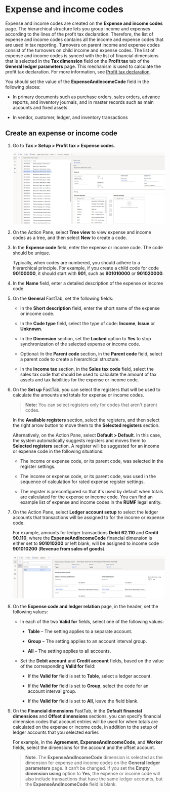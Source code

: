 Expense and income codes
========================

Expense and income codes are created on the **Expense and income codes** page.
The hierarchical structure lets you group income and expenses according to the
lines of the profit tax declaration. Therefore, the list of expense and income
codes contains all the income and expense codes that are used in tax reporting.
Turnovers on parent income and expense codes consist of the turnovers on child
income and expense codes. The list of expense and income codes is synced with
the list of financial dimensions that is selected in the **Tax dimension** field
on the **Profit tax** tab of the **General ledger parameters** page. This
mechanism is used to calculate the profit tax declaration. For more information,
see [Profit tax
declaration](https://docs.microsoft.com/dynamics365/finance/localizations/rus-profit-tax-declaration).

You should set the value of the **ExpenseAndIncomeCode** field in the following
places:

-   In primary documents such as purchase orders, sales orders, advance reports,
    and inventory journals, and in master records such as main accounts and
    fixed assets

-   In vendor, customer, ledger, and inventory transactions

Create an expense or income code
--------------------------------

1.  Go to **Tax \> Setup \> Profit tax \> Expense codes**.

    ![](media/1_Expense_codes.png)

2.  On the Action Pane, select **Tree view** to view expense and income codes as
    a tree, and then select **New** to create a code.

3.  In the **Expense code** field, enter the expense or income code. The code
    should be unique.

    Typically, when codes are numbered, you should adhere to a hierarchical
    principle. For example, if you create a child code for code **90100000**, it
    should start with **901**, such as **901010000** or **901020000**.

4.  In the **Name** field, enter a detailed description of the expense or income
    code.

5.  On the **General** FastTab, set the following fields:

    -   In the **Short description** field, enter the short name of the expense or
        income code.

    -   In the **Code type** field, select the type of code: **Income**, **Issue**
        or **Unknown**.

    -   In the **Dimension** section, set the **Locked** option to **Yes** to stop
        synchronization of the selected expense or income code.

    -   Optional: In the **Parent code** section, in the **Parent code** field,
        select a parent code to create a hierarchical structure.

    -   In the **Income tax** section, in the **Sales tax code** field, select the
        sales tax code that should be used to calculate the amount of tax assets and
        tax liabilities for the expense or income code.

6.  On the **Set up** FastTab, you can select the registers that will be used to
    calculate the amounts and totals for expense or income codes.

    >   **Note:** You can select registers only for codes that aren't parent codes.

    In the **Available registers** section, select the registers, and then
    select the right arrow button to move them to the **Selected registers**
    section.

    Alternatively, on the Action Pane, select **Default \> Default**. In this case,
    the system automatically suggests registers and moves them to **Selected
    registers** section. A register will be suggested for an income or expense code
    in the following situations:

    -   The income or expense code, or its parent code, was selected in the register
        settings.

    -   The income or expense code, or its parent code, was used in the sequence of
        calculation for rated expense register settings.

    -   The register is preconfigured so that it's used by default when totals are
        calculated for the expense or income code. You can find an example list of
        expense and income codes in the **RUMF** legal entity.

7.  On the Action Pane, select **Ledger account setup** to select the ledger
    accounts that transactions will be assigned to for the income or expense
    code.

    For example, amounts for ledger transactions **Debit 62.110** and **Credit
    90.110**, where the **ExpenseAndIncomeCode** financial dimension is either
    set to **901010200** or left blank, will be assigned to income code
    **901010200** (**Revenue from sales of goods**).

    ![A screenshot of a computer Description automatically generated](media/2_Expense_code_and_ledger_relation.png)

8.  On the **Expense code and ledger relation** page, in the header, set the
    following values:

    -   In each of the two **Valid for** fields, select one of the following values:

        -   **Table** – The setting applies to a separate account.

        -   **Group** – The setting applies to an account interval group.

        -   **All** – The setting applies to all accounts.

    -   Set the **Debit account** and **Credit account** fields, based on the value
        of the corresponding **Valid for** field:

        -   If the **Valid for** field is set to **Table**, select a ledger account.

        -   If the **Valid for** field is set to **Group**, select the code for an
            account interval group.

        -   If the **Valid for** field is set to **All**, leave the field blank.

9.  On the **Financial dimensions** FastTab, in the **Default financial
    dimensions** and **Offset dimensions** sections, you can specify financial
    dimension codes that account entries will be used for when totals are
    calculated on the expense or income code, in addition to the setup of ledger
    accounts that you selected earlier.

    For example, in the **Agreement**, **ExpenseAndIncomeCode**, and **Worker**
    fields, select the dimensions for the account and the offset account.

    >   **Note**. The **ExpenseAndIncomeCode** dimension is selected as the
    >   dimension for expense and income codes on the **General ledger parameters**
    >   page. It can’t be changed. If you set the **Empty dimension using** option
    >   to **Yes**, the expense or income code will also include transactions that
    >   have the same ledger accounts, but the **ExpenseAndIncomeCode** field is
    >   blank.
